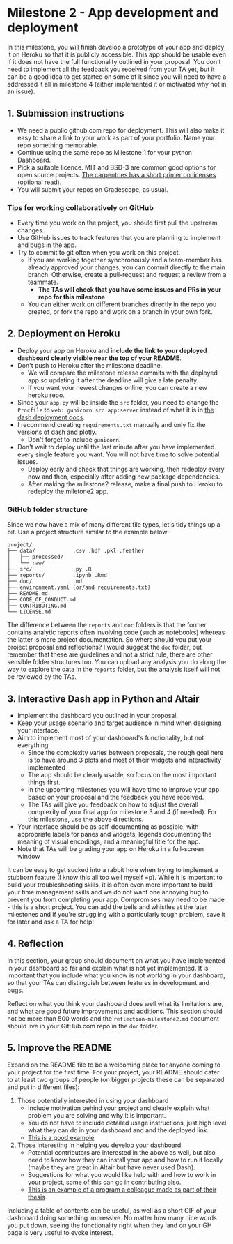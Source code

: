 # Milestone 2 - App development and deployment

In this milestone, you will finish develop a prototype of your app and deploy it on Heroku so that it is publicly accessible.
This app should be usable even if it does not have the full functionality outlined in your proposal.
You don't need to implement all the feedback you received from your TA yet, but it can be a good idea to get started on some of it since you will need to have a addressed it all in milestone 4 (either implemented it or motivated why not in an issue).

## 1. Submission instructions

- We need a public github.com repo for deployment. This will also make it easy to share a link to your work as part of your portfolio. Name your repo something memorable.
- Continue using the same repo as Milestone 1 for your python Dashboard.
- Pick a suitable licence. MIT and BSD-3 are common good options for open source projects. [The carpentries has a short primer on licenses](http://swcarpentry.github.io/git-novice/11-licensing/index.html) (optional read).
- You will submit your repos on Gradescope, as usual.

### Tips for working collaboratively on GitHub

- Every time you work on the project, you should first pull the upstream changes.
- Use GitHub issues to track features that you are planning to implement
  and bugs in the app.
- Try to commit to git often when you work on this project.
    - If you are working together synchronously
      and a team-member has already approved your changes,
      you can commit directly to the main branch.
      Otherwise, create a pull-request and request a review from a teammate.
        - **The TAs will check that you have some issues and PRs in your repo for this milestone**
    - You can either work on different branches directly in the repo you created,
      or fork the repo and work on a branch in your own fork.

## 2. Deployment on Heroku

- Deploy your app on Heroku
  and **include the link to your deployed dashboard clearly visible near the top of your README**.
- Don't push to Heroku after the milestone deadline.
    - We will compare the milestone release commits with the deployed app so updating it after the deadline will give a late penalty. 
    - If you want your newest changes online, you can create a new heroku repo.
- Since your `app.py` will be inside the `src` folder, you need to change the `Procfile` to `web: gunicorn src.app:server` instead of what it is in [the dash deployment docs](https://dash.plotly.com/deployment).
- I recommend creating `requirements.txt` manually and only fix the versions of dash and plotly.
    - Don't forget to include `gunicorn`.
- Don't wait to deploy until the last minute after you have implemented every single feature you want.
  You will not have time to solve potential issues.
    - Deploy early and check that things are working, then redeploy every now and then, especially after adding new package dependencies.
    - After making the milestone2 release, make a final push to Heroku to redeploy the miletone2 app.

### GitHub folder structure

Since we now have a mix of many different file types, let's tidy things up a bit.
Use a project structure similar to the example below:

```
project/
├── data/            .csv .hdf .pkl .feather
│   ├── processed/
│   └── raw/
├── src/             .py .R
├── reports/         .ipynb .Rmd
├── doc/             .md
├── environment.yaml (or/and requirements.txt)
├── README.md
├── CODE_OF_CONDUCT.md
├── CONTRIBUTING.md
└── LICENSE.md
```

The difference between the `reports` and `doc` folders is that the former contains analytic reports often involving code (such as notebooks) whereas the latter is more project documentation.
So where should you put your project proposal and reflections?
I would suggest the `doc` folder, but remember that these are guidelines and not a strict rule, there are other sensible folder structures too.
You can upload any analysis you do along the way to explore the data in the `reports` folder, but the analysis itself will not be reviewed by the TAs.

## 3. Interactive Dash app in Python and Altair

- Implement the dashboard you outlined in your proposal.
- Keep your usage scenario and target audience in mind when designing your interface.
- Aim to implement most of your dashboard's functionality, but not everything.
    - Since the complexity varies between proposals, the rough goal here is to have around 3 plots and most of their widgets and interactivity implemented
    - The app should be clearly usable, so focus on the most important things first.
    - In the upcoming milestones you will have time to improve your app based on your proposal and the feedback you have received.
    - The TAs will give you feedback on how to adjust the overall complexity of your final app for milestone 3 and 4 (if needed). For this milestone, use the above directions.
- Your interface should be as self-documenting as possible, with appropriate labels for panes and widgets, legends documenting the meaning of visual encodings, and a meaningful title for the app.
- Note that TAs will be grading your app on Heroku in a full-screen window

It can be easy to get sucked into a rabbit hole when trying to implement a stubborn feature (I know this all too well myself =p).
While it is important to build your troubleshooting skills, it is often even more important to build your time management skills and we do not want one annoying bug to prevent you from completing your app.
Compromises may need to be made - this is a short project.
You can add the bells and whistles at the later milestones and
if you're struggling with a particularly tough problem,
save it for later and ask a TA for help!

## 4. Reflection

In this section, your group should document on what you have implemented in your dashboard so far and explain what is not yet implemented.
It is important that you include what you know is not working in your dashboard, so that your TAs can distinguish between features in development and bugs.

Reflect on what you think your dashboard does well what its limitations are, and what are good future improvements and additions.
This section should not be more than 500 words and the `reflection-milestone2.md` document should live in your GitHub.com repo in the `doc` folder.

## 5. Improve the README

Expand on the README file to be a welcoming place for anyone coming
to your project for the first time.
For your project, your README should cater to at least two groups of people (on bigger projects these can be separated and put in different files):

1. Those potentially interested in using your dashboard
    - Include motivation behind your project and clearly explain what problem you are solving and why it is important.
    - You do not have to include detailed usage instructions, just high level what they can do in your dashboard and and the deployed link.
    - [This is a good example](https://github.com/KirstieJane/STEMMRoleModels)
2. Those interesting in helping you develop your dashboard
    - Potential contributors are interested in the above as well,
      but also need to know how they can install your app and how to run it locally (maybe they are great in Altair but have never used Dash).
    - Suggestions for what you would like help with and how to work in your project, some of this can go in contributing also.
    - [This is an example of a program a colleague made as part of their thesis](https://gitlab.com/stemcellbioengineering/context-explorer/-/blob/master/README.md).

Including a table of contents can be useful, as well as a short GIF of your dashboard doing something impressive.
No matter how many nice words you put down, seeing the functionality right when they land on your GH page is very useful to evoke interest.